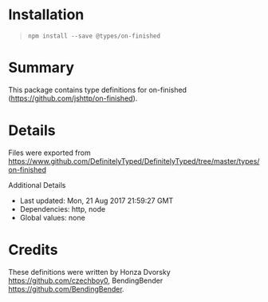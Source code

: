 # Installation
> `npm install --save @types/on-finished`

# Summary
This package contains type definitions for on-finished (https://github.com/jshttp/on-finished).

# Details
Files were exported from https://www.github.com/DefinitelyTyped/DefinitelyTyped/tree/master/types/on-finished

Additional Details
 * Last updated: Mon, 21 Aug 2017 21:59:27 GMT
 * Dependencies: http, node
 * Global values: none

# Credits
These definitions were written by Honza Dvorsky <https://github.com/czechboy0>, BendingBender <https://github.com/BendingBender>.
